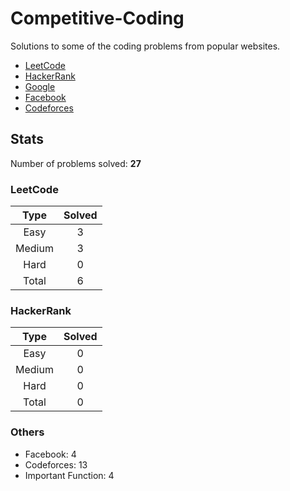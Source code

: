 # Competitive-Coding

Solutions to some of the coding problems from popular websites.

*	[LeetCode](LeetCode/ "LeetCode")
*	[HackerRank](HackerRank/ "HackerRank")
*	[Google](Google/ "Google's Coding Competitions")
*	[Facebook](Facebook/ "Facebook's Coding Competitions")
*	[Codeforces](Codeforces/ "Codeforces")

## Stats

Number of problems solved: **27**

### LeetCode

| Type   | Solved |
|:------:|:------:|
| Easy   | 3      |
| Medium | 3      |
| Hard   | 0      |
| Total  | 6      |

### HackerRank

| Type   | Solved |
|:------:|:------:|
| Easy 	 | 0      |
| Medium | 0      |
| Hard 	 | 0      |
| Total	 | 0      |


### Others

* Facebook: 4
* Codeforces: 13
* Important Function: 4
